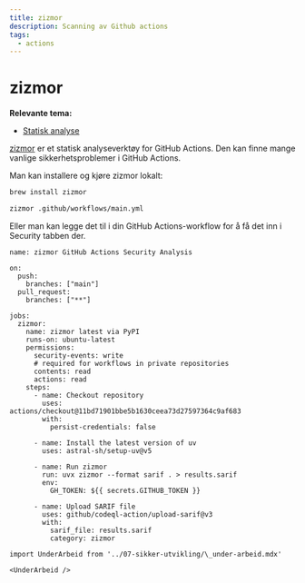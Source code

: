 ```yaml
---
title: zizmor
description: Scanning av Github actions
tags:
  - actions
---
```


# zizmor

**Relevante tema:**

- [Statisk analyse](../sikker-utvikling/kodeanalyse)

[zizmor](https://woodruffw.github.io/zizmor) er et statisk analyseverktøy for GitHub Actions.
Den kan finne mange vanlige sikkerhetsproblemer i GitHub Actions.

Man kan installere og kjøre zizmor lokalt:

```bash
brew install zizmor

zizmor .github/workflows/main.yml
```

Eller man kan legge det til i din GitHub Actions-workflow for å få det inn i Security tabben der.

```zizmor
name: zizmor GitHub Actions Security Analysis

on:
  push:
    branches: ["main"]
  pull_request:
    branches: ["**"]

jobs:
  zizmor:
    name: zizmor latest via PyPI
    runs-on: ubuntu-latest
    permissions:
      security-events: write
      # required for workflows in private repositories
      contents: read
      actions: read
    steps:
      - name: Checkout repository
        uses: actions/checkout@11bd71901bbe5b1630ceea73d27597364c9af683
        with:
          persist-credentials: false

      - name: Install the latest version of uv
        uses: astral-sh/setup-uv@v5

      - name: Run zizmor
        run: uvx zizmor --format sarif . > results.sarif
        env:
          GH_TOKEN: ${{ secrets.GITHUB_TOKEN }}

      - name: Upload SARIF file
        uses: github/codeql-action/upload-sarif@v3
        with:
          sarif_file: results.sarif
          category: zizmor
```

```mdx-code-block
import UnderArbeid from '../07-sikker-utvikling/\_under-arbeid.mdx'

<UnderArbeid />
```
